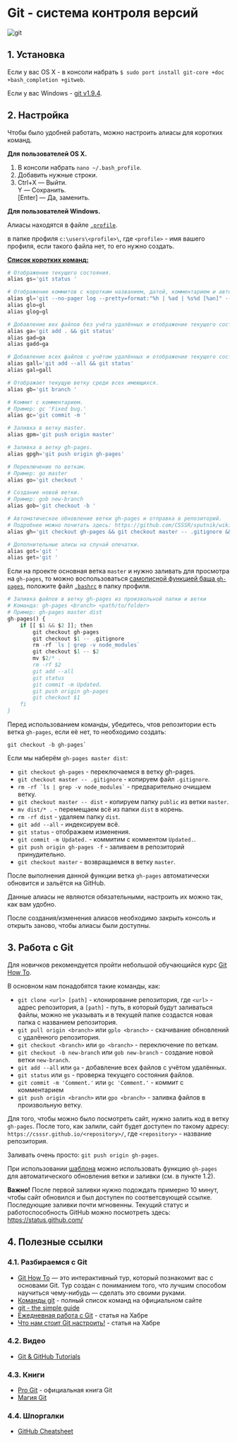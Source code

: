 # Git - система контроля версий
![git](http://git-scm.com/images/logo@2x.png)


## 1. Установка
Если у вас OS X - в консоли набрать `$ sudo port install git-core +doc +bash_completion +gitweb`.

Если у вас Windows - [git v1.9.4](http://msysgit.github.io/).



## 2. Настройка
Чтобы было удобней работать, можно настроить алиасы для коротких команд.

**Для пользователей OS X.**

1. В консоли набрать `nano ~/.bash_profile`.
2. Добавить нужные строки.
3.  Ctrl+X  — Выйти.<br>
    Y       — Сохранить.<br>
    [Enter] — Да, заменить.


**Для пользователей Windows.**

Алиасы находятся в файле [`.profile`](https://gist.githubusercontent.com/GC92/ad648218634f9491a5b9/raw/45704ea0b51aeb12be5930374964ff17f0290afd/.profile).

в папке профиля `c:\users\<profile>\`, где `<profile>` - имя вашего профиля, если такого файла нет, то его нужно создать.

[**Список коротких команд:**](https://gist.github.com/GC92/ad648218634f9491a5b9)
```php
# Отображение текущего состояния.
alias gs='git status '

# Отображение коммитов с коротким названием, датой, комментарием и автором.
alias gl='git --no-pager log --pretty=format:"%h | %ad | %s%d [%an]" --graph --date=short'
alias glo=gl
alias glog=gl

# Добавление вех файлов без учёта удалённых и отображение текущего состояния.
alias ga='git add . && git status'
alias gad=ga
alias gadd=ga

# Добавление всех файлов с учётом удалённых и отображение текущего состояния.
alias gall='git add --all && git status'
alias gal=gall

# Отображает текущую ветку среди всех имеющихся.
alias gb='git branch '

# Коммит с комментарием.
# Пример: gc 'Fixed bug.'
alias gc='git commit -m '

# Заливка в ветку master.
alias gpm='git push origin master'

# Заливка в ветку gh-pages.
alias gpgh='git push origin gh-pages'

# Переключение по веткам.
# Пример: go master
alias go='git checkout '

# Создание новой ветки.
# Пример: gob new-branch
alias gob='git checkout -b '

# Автоматическое обновление ветки gh-pages и отправка в репозиторий.
# Подробнее можно почитать здесь: https://github.com/CSSSR/sputnik/wiki/git
alias gh='git checkout gh-pages && git checkout master -- .gitignore && rm -rf `ls | grep -v node_modules` && git checkout master -- public && mv public/* . && rm -rf public && git add --all && git status && git commit -m Updated. && git push origin gh-pages -f && git checkout master'

# Дополнительные алисы на случай опечатки.
alias got='git '
alias get='git '

```

Если на проекте основная ветка `master` и нужно заливать для просмотра на `gh-pages`, то можно воспользоваться [самописной функцией баша `gh-pages`](https://gist.github.com/GC92/a9697bb8deab65431249), положите файл [`.bashrc`](https://gist.githubusercontent.com/GC92/a9697bb8deab65431249/raw/0430d79df2d72b5d2ec42f5d9a9e76bcf290d18f/.bashrc) в папку профиля.

```php
# Заливка файлов в ветку gh-pages из произвольной папки и ветки
# Команда: gh-pages <branch> <path/to/folder>
# Пример: gh-pages master dist
gh-pages() {
	if [[ $1 && $2 ]]; then
		git checkout gh-pages
		git checkout $1 -- .gitignore
		rm -rf `ls | grep -v node_modules`
		git checkout $1 -- $2
		mv $2/* .
		rm -rf $2
		git add --all
		git status
		git commit -m Updated.
		git push origin gh-pages
		git checkout $1
	fi
}

```

Перед использованием команды, убедитесь, чтов репозитории есть ветка `gh-pages`, если её нет, то необходимо создать:
```
git checkout -b gh-pages`
```

Если мы наберём `gh-pages master dist`:

* `git checkout gh-pages` - переключаемся в ветку gh-pages.
* `git checkout master -- .gitignore` - копируем файл `.gitignore`.
* `` rm -rf `ls | grep -v node_modules` `` - предварительно очищаем ветку.
* `git checkout master -- dist` - копируем папку `public` из ветки `master`.
* `mv dist/* .` - перемещаем всё из папки `dist` в корень.
* `rm -rf dist` - удаляем папку `dist`.
* `git add --all` - индексируем всё.
* `git status` - отображаем изменения.
* `git commit -m Updated.` - коммитим с комментом `Updated.`.
* `git push origin gh-pages -f` - заливаем в репозиторий принудительно.
* `git checkout master` - возвращаемся в ветку `master`.

После выполнения данной функции ветка `gh-pages` автоматически обновится и зальётся на GitHub.

Данные алиасы не являются обязательными, настроить их можно так, как вам удобно.

После создания/изменения алиасов необходимо закрыть консоль и открыть заново, чтобы алиасы были доступны.



## 3. Работа с Git
Для новичков рекомендуется пройти небольшой обучающийся курс [Git How To](http://githowto.com/ru).

В основном нам понадобятся такие команды, как:
* `git clone <url> [path]` - клонирование репозитория, где `<url>` - адрес репозитория, а `[path]` - путь, в который будут заливаться файлы, можно не указывать и в текущей папке создастся новая папка с названием репозитория.
* `git pull origin <branch>` или `gplo <branch>` - скачивание обновлений с удалённого репозитория.
* `git checkout <branch>` или `go <branch>` - переключение по веткам.
* `git checkout -b new-branch` или `gob new-branch` - создание новой ветки `new-branch`.
* `git add --all` или `ga` - добавление всех файлов с учётом удалённых.
* `git status` или `gs` - проверка текущего состояния файлов.
* `git commit -m 'Comment.'` или `gc 'Comment.'` - коммит с комментарием
* `git push origin <branch>` или `gpo <branch>` - заливка файлов в произвольную ветку.

Для того, чтобы можно было посмотреть сайт, нужно залить код в ветку `gh-pages`. После того, как залили, сайт будет доступен по такому адресу: `https://csssr.github.io/<repository>/`, где `<repository>` - название репозитория.

Заливать очень просто: `git push origin gh-pages`.

При использовании [шаблона](https://github.com/CSSSR/csssr-project-template) можно использовать функцию `gh-pages` для автоматического обновления ветки и заливки (см. в пункте 1.2).

**Важно!** После первой заливки нужно подождать примерно 10 минут, чтобы сайт обновился и был доступен по соответсвующей ссылке. Последующие заливки почти мгновенны. Текущий статус и работоспособность GitHub можно посмотреть здесь: https://status.github.com/



## 4. Полезные ссылки


### 4.1. Разбираемся с Git
* [Git How To](http://githowto.com/ru) — это интерактивный тур, который познакомит вас с основами Git. Тур создан с пониманием того, что лучшим способом научиться чему-нибудь — сделать это своими руками.
* [Команды git](http://git-scm.com/book/commands) - полный список команд на официальном сайте
* [git - the simple guide](http://rogerdudler.github.io/git-guide/)
* [Ежедневная работа с Git](http://habrahabr.ru/post/174467/) - статья на Хабре
* [Что нам стоит Git настроить!](http://habrahabr.ru/post/164297/) - статья на Хабре



### 4.2. Видео
* [Git & GitHub Tutorials](https://www.youtube.com/playlist?list=PLEACDDE80A79CE8E7)



### 4.3. Книги
* [Pro Git](http://git-scm.com/book/ru) - официальная книга Git
* [Магия Git](http://dl.dropboxusercontent.com/u/281916/delete/book.pdf)



### 4.4. Шпоргалки
* [GitHub Cheatsheet](https://raw.githubusercontent.com/github/training-kit/master/downloads/github-git-cheat-sheet.pdf)
